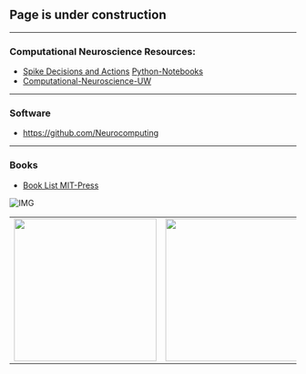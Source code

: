 
## Page is under construction

------------------

### Computational Neuroscience Resources:
* [Spike Decisions and Actions](http://www.cvr.yorku.ca/webpages/spikes.pdf) [Python-Notebooks](https://github.com/Ddfulton/neuroscience-notebooks)
* [Computational-Neuroscience-UW](https://github.com/ConscioX/Computational-Neuroscience-UW)

-----------------------

### Software
* https://github.com/Neurocomputing

----------------

### Books

* [Book List MIT-Press](https://mitpress.mit.edu/category/series/computational-neuroscience)

![IMG](https://images-na.ssl-images-amazon.com/images/I/51FJ5q-6IiL._SX350_BO1,204,203,200_.jpg)

|   |   |   |   |
| --- | --- | --- | --- |
|<img src = "https://images-na.ssl-images-amazon.com/images/I/51FJ5q-6IiL._SX350_BO1,204,203,200_.jpg" width="250" height="250" /> | <img src = "https://mitpress.mit.edu/sites/default/files/imagecache/booklist_default/9780262514200.jpg" width="250" height="250" />  |<img src = "https://mitpress.mit.edu/sites/default/files/imagecache/booklist_default/9780262541855.jpg" width="250" height="250" /> | <img src = "https://mitpress.mit.edu/sites/default/files/imagecache/booklist_default/9780262028615.jpg" width="250" height="250" />   |  

















